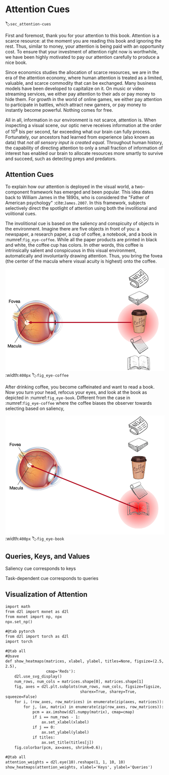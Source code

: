 # Attention Cues
:label:`sec_attention-cues`

First and foremost,
thank you for your attention
to this book.
Attention is a scarce resource:
at the moment
you are reading this book
and ignoring the rest.
Thus, similar to money,
your attention is being paid with an opportunity cost.
To ensure that your investment of attention
right now is worthwhile,
we have been highly motivated to pay our attention carefully
to produce a nice book.


Since economics studies the allocation of scarce resources,
we are 
in the era of the attention economy,
where human attention is treated as a limited, valuable, and scarce commodity
that can be exchanged.
Many business models have been
developed to capitalize on it.
On music or video streaming services,
we either pay attention to their ads
or pay money to hide them.
For growth in the world of online games,
we either pay attention to 
participate in battles, which attract new gamers,
or pay money to instantly become powerful.
Nothing comes for free.

All in all,
information in our environment is not scarce,
attention is.
When inspecting a visual scene,
our optic nerve receives information
at the order of $10^8$ bis per second,
far exceeding what our brain can fully process.
Fortunately,
our ancestors had learned from experience (also known as data)
that *not all sensory input is created equal*.
Throughout human history,
the capability of directing attention
to only a small fraction of information of interest
has enabled our brain
to allocate resources more smartly
to survive and succeed,
such as detecting preys and predators.



## Attention Cues

To explain how our attention is deployed in the visual world, 
a two-component framework has emerged
and been popular.
This idea dates back to William James in the 1890s,
who is considered the "Father of American psychology" :cite:`James.2007`.
In this framework,
subjects selectively direct the spotlight of attention
using both the involitional and volitional cues.

The involitional cue is based on 
the saliency and conspicuity of objects in the environment.
Imagine there are five objects in front of you:
a newspaper, a research paper, a cup of coffee, a notebook, and a book in :numref:`fig_eye-coffee`.
While all the paper products are printed in black and white,
the coffee cup has colors.
In other words,
this coffee is intrinsically salient and conspicuous in 
this visual environment,
automatically and involuntarily drawing attention.
Thus, you bring the fovea (the center of the macula where visual acuity is highest) onto the coffee.

![Using the involitional cue based on saliency (colorful cup, not paper products), the coffee involuntarily attracts attention.](../img/eye-coffee.png)
:width:`400px`
:label:`fig_eye-coffee`

After drinking coffee,
you become caffeinated and
want to read a book.
Now you turn your head, refocus your eyes,
and look at the book as depicted in :numref:`fig_eye-book`.
Different from 
the case in :numref:`fig_eye-coffee`
where the coffee biases the observer towards
selecting based on saliency,



![Using the volitional cue (want to read a book) that is task-dependent, the book is brought into attention under volitional control.](../img/eye-book.png)
:width:`400px`
:label:`fig_eye-book`


## Queries, Keys, and Values


Saliency cue corresponds to keys

Task-dependent cue corresponds to queries




## Visualization of Attention

```{.python .input}
import math
from d2l import mxnet as d2l
from mxnet import np, npx
npx.set_np()
```

```{.python .input}
#@tab pytorch
from d2l import torch as d2l
import torch
```

```{.python .input}
#@tab all
#@save
def show_heatmaps(matrices, xlabel, ylabel, titles=None, figsize=(2.5, 2.5),
                  cmap='Reds'):
    d2l.use_svg_display()
    num_rows, num_cols = matrices.shape[0], matrices.shape[1]
    fig, axes = d2l.plt.subplots(num_rows, num_cols, figsize=figsize,
                                 sharex=True, sharey=True, squeeze=False)
    for i, (row_axes, row_matrices) in enumerate(zip(axes, matrices)):
        for j, (ax, matrix) in enumerate(zip(row_axes, row_matrices)):
            pcm = ax.imshow(d2l.numpy(matrix), cmap=cmap)
            if i == num_rows - 1:
                ax.set_xlabel(xlabel)
            if j == 0:
                ax.set_ylabel(ylabel)
            if titles:
                ax.set_title(titles[j])
    fig.colorbar(pcm, ax=axes, shrink=0.6);
```

```{.python .input}
#@tab all
attention_weights = d2l.eye(10).reshape(1, 1, 10, 10)
show_heatmaps(attention_weights, xlabel='Keys', ylabel='Queries')
```
